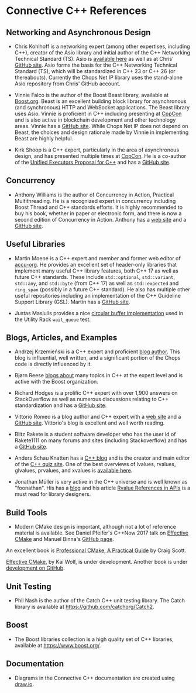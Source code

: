 # Connective C++ References

## Networking and Asynchronous Design

- Chris Kohlhoff is a networking expert (among other expertises, including C++), creator of the Asio library and initial author of the C++ Networking Technical Standard (TS). Asio is [available here](https://think-async.com/) as well as at Chris' [GitHub site](https://github.com/chriskohlhoff/). Asio forms the basis for the C++ Networking Technical Standard (TS), which will be standardized in C++ 23 or C++ 26 (or thereabouts). Currently the Chops Net IP library uses the stand-alone Asio repository from Chris' GitHub account.

- Vinnie Falco is the author of the Boost Beast library, available at [Boost.org](https://www.boost.org/). Beast is an excellent building block library for asynchronous (and synchronous) HTTP and WebSocket applications. The Beast library uses Asio. Vinnie is proficient in C++ including presenting at [CppCon](https:://cppcon.org/) and is also active in blockchain development and other technology areas. Vinnie has a [GitHub site](https://github.com/vinniefalco). While Chops Net IP does not depend on Beast, the choices and design rationale made by Vinnie in implementing Beast are highly helpful.

- Kirk Shoop is a C++ expert, particularly in the area of asynchronous design, and has presented multiple times at [CppCon](https://cppcon.org/). He is a co-author of the [Unified Executors Proposal for C++](http://www.open-std.org/jtc1/sc22/wg21/docs/papers/2020/p0443r12.html) and has a [GitHub site](https://github.com/kirkshoop). 

## Concurrency

- Anthony Williams is the author of Concurrency in Action, Practical Multithreading. He is a recognized expert in concurrency including Boost Thread and C++ standards efforts. It is highly recommended to buy his book, whether in paper or electronic form, and there is now a second edition of Concurrency in Action. Anthony has a [web site](http://www.justsoftwaresolutions.co.uk) and a [GitHub site](https://github.com/anthonywilliams). 

## Useful Libraries

- Martin Moene is a C++ expert and member and former web editor of [accu-org](https://github.com/accu-org). He provides an excellent set of header-only libraries that implement many useful C++ library features, both C++ 17 as well as future C++ standards. These include `std::optional`, `std::variant`, `std::any`, and `std::byte` (from C++ 17) as well as `std::expected` and `ring_span` (possibly in a future C++ standard). He also has multiple other useful repositories including an implementation of the C++ Guideline Support Library (GSL). Martin has a [GitHub site](https://github.com/martinmoene). 

- Justas Masiulis provides a nice [circular buffer implementation](https://github.com/JustasMasiulis/circular_buffer) used in the Utility Rack `wait_queue` test.

## Blogs, Articles, and Examples

- Andrzej Krzemieński is a C++ expert and proficient [blog author](https://akrzemi1.wordpress.com/). This blog is influential, well written, and a significant portion of the Chops code is directly influenced by it.

- Bjørn Reese [blogs about](http://breese.github.io/blog/) many topics in C++ at the expert level and is active with the Boost organization. 

- Richard Hodges is a prolific C++ expert with over 1,900 answers on StackOverflow as well as numerous discussions relating to C++ standardization and has a [GitHub site](https://github.com/madmongo1).

- Vittorio Romeo is a blog author and C++ expert with a [web site](https://vittorioromeo.info/) and a [GitHub site](https://github.com/SuperV1234). Vittorio's blog is excellent and well worth reading.

- Blitz Rakete is a student software developer who has the user id of Rakete1111 on many forums and sites (including Stackoverflow) and has a [GitHub site](https://github.com/Rakete1111).

- Anders Schau Knatten has a [C++ blog](https://blog.knatten.org/) and is the creator and main editor of the [C++ quiz site](http://cppquiz.org/). One of the best overviews of lvalues, rvalues, glvalues, prvalues, and xvalues is [available here](https://blog.knatten.org/2018/03/09/lvalues-rvalues-glvalues-prvalues-xvalues-help/).

- Jonathan Müller is very active in the C++ universe and is well known as "foonathan". His has a [blog](https://foonathan.net/) and his article [Rvalue References in APIs](http://foonathan.net/blog/2018/03/26/rvalue-references-api-guidelines.html) is a must read for library designers.

## Build Tools

- Modern CMake design is important, although not a lot of reference material is available. See Daniel Pfeifer's C++Now 2017 talk on [Effective CMake](https://www.youtube.com/watch?v=bsXLMQ6WgIk) and Manuel Binna's [GitHub page](https://gist.github.com/mbinna/c61dbb39bca0e4fb7d1f73b0d66a4fd1).

An excellent book is [Professional CMake, A Practical Guide](https://crascit.com/professional-cmake/) by Craig Scott.

[Effective CMake](https://leanpub.com/effective-cmake), by Kai Wolf, is under development. Another book is under [development on GitHub](https://cliutils.gitlab.io/modern-cmake/).


## Unit Testing

- Phil Nash is the author of the Catch C++ unit testing library. The Catch library is available at https://github.com/catchorg/Catch2.

## Boost

- The Boost libraries collection is a high quality set of C++ libraries, available at https://www.boost.org/.

## Documentation

- Diagrams in the Connective C++ documentation are created using [draw.io](https://www.draw.io/).


